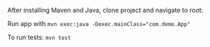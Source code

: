 After installing Maven and Java, clone project and navigate to root:

Run app with `mvn exec:java -Dexec.mainClass="com.demo.App"`

To run tests: `mvn test`
